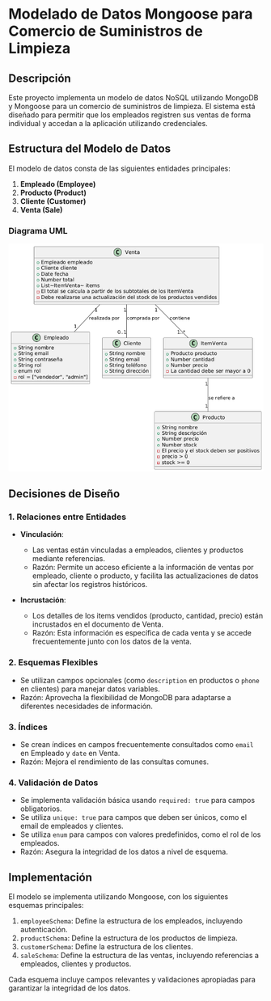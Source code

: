 # Modelado de Datos Mongoose para Comercio de Suministros de Limpieza

## Descripción

Este proyecto implementa un modelo de datos NoSQL utilizando MongoDB y Mongoose para un comercio de suministros de limpieza. El sistema está diseñado para permitir que los empleados registren sus ventas de forma individual y accedan a la aplicación utilizando credenciales.

## Estructura del Modelo de Datos

El modelo de datos consta de las siguientes entidades principales:

1. **Empleado (Employee)**
2. **Producto (Product)**
3. **Cliente (Customer)**
4. **Venta (Sale)**

### Diagrama UML

![Diagrama UML del Modelo de Datos](./image.png)

## Decisiones de Diseño

### 1. Relaciones entre Entidades

- **Vinculación**:

  - Las ventas están vinculadas a empleados, clientes y productos mediante referencias.
  - Razón: Permite un acceso eficiente a la información de ventas por empleado, cliente o producto, y facilita las actualizaciones de datos sin afectar los registros históricos.

- **Incrustación**:
  - Los detalles de los items vendidos (producto, cantidad, precio) están incrustados en el documento de Venta.
  - Razón: Esta información es específica de cada venta y se accede frecuentemente junto con los datos de la venta.

### 2. Esquemas Flexibles

- Se utilizan campos opcionales (como `description` en productos o `phone` en clientes) para manejar datos variables.
- Razón: Aprovecha la flexibilidad de MongoDB para adaptarse a diferentes necesidades de información.

### 3. Índices

- Se crean índices en campos frecuentemente consultados como `email` en Empleado y `date` en Venta.
- Razón: Mejora el rendimiento de las consultas comunes.

### 4. Validación de Datos

- Se implementa validación básica usando `required: true` para campos obligatorios.
- Se utiliza `unique: true` para campos que deben ser únicos, como el email de empleados y clientes.
- Se utiliza `enum` para campos con valores predefinidos, como el rol de los empleados.
- Razón: Asegura la integridad de los datos a nivel de esquema.

## Implementación

El modelo se implementa utilizando Mongoose, con los siguientes esquemas principales:

1. `employeeSchema`: Define la estructura de los empleados, incluyendo autenticación.
2. `productSchema`: Define la estructura de los productos de limpieza.
3. `customerSchema`: Define la estructura de los clientes.
4. `saleSchema`: Define la estructura de las ventas, incluyendo referencias a empleados, clientes y productos.

Cada esquema incluye campos relevantes y validaciones apropiadas para garantizar la integridad de los datos.
